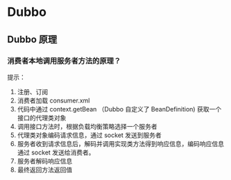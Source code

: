 
# Dubbo

## Dubbo 原理

### 消费者本地调用服务者方法的原理？

提示：

1. 注册、订阅
1. 消费者加载 consumer.xml
1. 代码中通过 context.getBean （Dubbo 自定义了 BeanDefinition) 获取一个接口的代理类对象
1. 调用接口方法时，根据负载均衡策略选择一个服务者
1. 代理类对象编码请求信息，通过 socket 发送到服务者
1. 服务者收到请求信息后，解码并调用实现类方法得到响应信息，编码响应信息通过 socket 发送给消费者。
1. 服务者解码响应信息
1. 最终返回方法返回值
